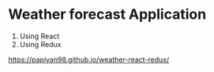 # Weather forecast Application

1. Using React
2. Using Redux

https://papiyan98.github.io/weather-react-redux/
